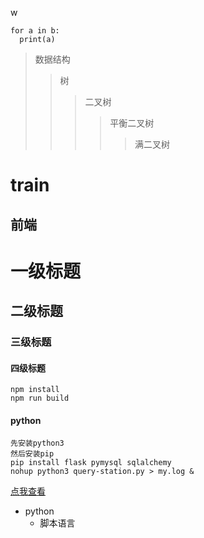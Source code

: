 [2]: http://www.baidu.com/img/bdlogo.gif "baidu"
w
```
for a in b:
  print(a)
```

>数据结构
>>树
>>>二叉树
>>>>平衡二叉树
>>>>>满二叉树


train
=
前端
-
# 一级标题
## 二级标题
### 三级标题
#### 四级标题
	npm install
	npm run build
#### python
	先安装python3
	然后安装pip
	pip install flask pymysql sqlalchemy
	nohup python3 query-station.py > my.log &
[点我查看](http://www.zjweb.cc)
* python
	* 脚本语言
